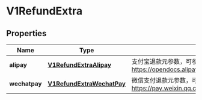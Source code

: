 
# V1RefundExtra

## Properties
Name | Type | Description | Notes
------------ | ------------- | ------------- | -------------
**alipay** | [**V1RefundExtraAlipay**](V1RefundExtraAlipay.md) | 支付宝退款元参数，可参考 https://opendocs.alipay.com/apis/0287wa |  [optional]
**wechatpay** | [**V1RefundExtraWechatPay**](V1RefundExtraWechatPay.md) | 微信支付退款元参数，可参考 https://pay.weixin.qq.com/wiki/doc/apiv3/apis/chapter3_1_9.shtml |  [optional]



